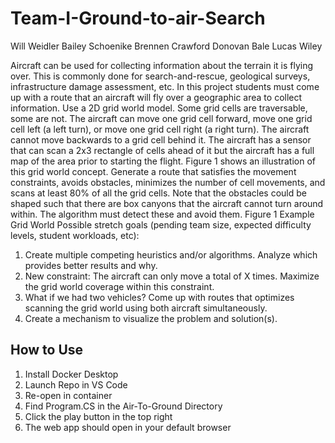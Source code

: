 # Team-I-Ground-to-air-Search

Will Weidler
Bailey Schoenike
Brennen Crawford
Donovan Bale
Lucas Wiley


Aircraft can be used for collecting information about the terrain it is flying over. This is commonly done
for search-and-rescue, geological surveys, infrastructure damage assessment, etc. In this project
students must come up with a route that an aircraft will fly over a geographic area to collect information.
Use a 2D grid world model. Some grid cells are traversable, some are not. The aircraft can move one grid
cell forward, move one grid cell left (a left turn), or move one grid cell right (a right turn). The aircraft
cannot move backwards to a grid cell behind it. The aircraft has a sensor that can scan a 2x3 rectangle of
cells ahead of it but the aircraft has a full map of the area prior to starting the flight. Figure 1 shows an
illustration of this grid world concept.
Generate a route that satisfies the movement constraints, avoids obstacles, minimizes the number of cell
movements, and scans at least 80% of all the grid cells. Note that the obstacles could be shaped such
that there are box canyons that the aircraft cannot turn around within. The algorithm must detect these
and avoid them.
Figure 1 Example Grid World
Possible stretch goals (pending team size, expected difficulty levels, student workloads, etc):
1. Create multiple competing heuristics and/or algorithms. Analyze which provides better results and
why.
2. New constraint: The aircraft can only move a total of X times. Maximize the grid world coverage
within this constraint.
3. What if we had two vehicles? Come up with routes that optimizes scanning the grid world using both
aircraft simultaneously.
4. Create a mechanism to visualize the problem and solution(s).


## How to Use
1. Install Docker Desktop
2. Launch Repo in VS Code
3. Re-open in container
4. Find Program.CS in the Air-To-Ground Directory
5. Click the play button in the top right
6. The web app should open in your default browser
